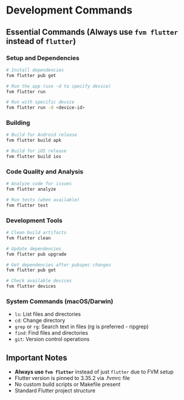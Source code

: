 # Development Commands

## Essential Commands (Always use `fvm flutter` instead of `flutter`)

### Setup and Dependencies
```bash
# Install dependencies
fvm flutter pub get

# Run the app (use -d to specify device)
fvm flutter run

# Run with specific device
fvm flutter run -d <device-id>
```

### Building
```bash
# Build for Android release
fvm flutter build apk

# Build for iOS release
fvm flutter build ios
```

### Code Quality and Analysis
```bash
# Analyze code for issues
fvm flutter analyze

# Run tests (when available)
fvm flutter test
```

### Development Tools
```bash
# Clean build artifacts
fvm flutter clean

# Update dependencies
fvm flutter pub upgrade

# Get dependencies after pubspec changes
fvm flutter pub get

# Check available devices
fvm flutter devices
```

### System Commands (macOS/Darwin)
- `ls`: List files and directories
- `cd`: Change directory
- `grep` or `rg`: Search text in files (rg is preferred - ripgrep)
- `find`: Find files and directories
- `git`: Version control operations

## Important Notes
- **Always use `fvm flutter`** instead of just `flutter` due to FVM setup
- Flutter version is pinned to 3.35.2 via .fvmrc file
- No custom build scripts or Makefile present
- Standard Flutter project structure